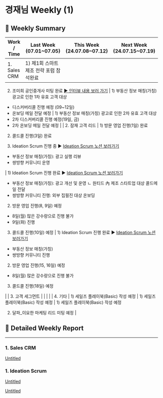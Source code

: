 # 경재님 Weekly (1)

## 📍 Weekly Summary

| Work / Time | Last Week (07.01~07.05) | This Week (24.07.08~07.12) | Next Week (24.07.15~07.19) |
| --- | --- | --- | --- |
| 1. Sales CRM | 1) 제1회 스마트 제조 전략 포럼 참석완료

2) 조미희 공인중개사 미팅 완료
[▶️ 인터뷰 내용 보러 가기](%E1%84%86%E1%85%B5%E1%84%89%E1%85%B3%E1%84%90%E1%85%A5%E1%84%92%E1%85%A9%E1%86%B7%E1%84%8C%E1%85%B3%20%E1%84%89%E1%85%A9%E1%86%BC%E1%84%91%E1%85%A1%E1%84%8C%E1%85%A5%E1%86%B7%204a2b167c5d44454b9ff5a7ebe3a3f2e6.md) | 1) 부동산 정보 매칭(가칭) 광고로 인한 1차 유효 고객 대상
- 디스커버리콜 진행 예정 (09~12일)
- 온보딩 메일 전달 예정 | 1) 부동산 정보 매칭(가칭) 광고로 인한 2차 유효 고객 대상
- 2차 디스커버리콜 진행 예정(19일, 금)
- 2차 온보딩 메일 전달 예정 |
| 2. 잠재 고객 리드 | 1) 방문 영업 진행(1일)  완료

2) 콜드콜 진행(3일)  완료

3) Ideation Scrum  진행 중
▶️ [Ideation Scrum 노션 보러가기](https://www.notion.so/Ideation-Scrum-2d3e133742384d349b2efb5e43f56261?pvs=21)
 - 부동산 정보 매칭(가칭): 광고 실행 리뷰
 - 쌍방향 커뮤니티 운영 

 | 1) Ideation Scrum 진행 완료
▶️ [Ideation Scrum 노션 보러가기](https://www.notion.so/Ideation-Scrum-2d3e133742384d349b2efb5e43f56261?pvs=21)
 - 부동산 정보 매칭(가칭): 광고 개선 및 운영
    ㄴ 원티드 內 제조 스타트업 대상 콜드메일 전달
 - 쌍방향 커뮤니티 진행: 외부 집필진 대상 온보딩

2) 방문 영업 진행(8, 9일) 예정
- 8일(월) 많은 강수량으로 진행 불가
- 9일(화) 진행

3) 콜드콜 진행(10일)  예정 | 1) Ideation Scrum 진행 완료
▶️ [Ideation Scrum 노션 보러가기](https://www.notion.so/Ideation-Scrum-2d3e133742384d349b2efb5e43f56261?pvs=21)
 - 부동산 정보 매칭(가칭)
 - 쌍방향 커뮤니티 진행

2) 방문 영업 진행(15, 16일) 예정
- 8일(월) 많은 강수량으로 진행 불가 

3) 콜드콜 진행(18일)  예정

 |
| 3. 고객 세그먼트 |  |  |  |
| 4. 기타 | 1) 세일즈 플레이북(Basic) 작성 예정 | 1) 세일즈 플레이북(Basic) 작성 예정 | 1) 세일즈 플레이북(Basic) 작성 예정

2) 달파_이요한 마케팅 리드 미팅 예정 |

## 📍 Detailed Weekly Report

---

### 1. Sales CRM

[Untitled](Untitled%20157e98ce7f71812fb97efb6c78c457d0.csv)

### 1. Ideation Scrum

[Untitled](Untitled%20157e98ce7f7181d98b8ef25fb065d192.csv)

[Untitled](Untitled%20157e98ce7f7181fb8a85d97705d1a59b.csv)